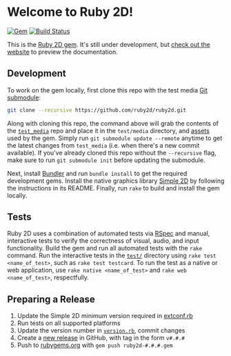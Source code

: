 # Welcome to Ruby 2D!

[![Gem](https://img.shields.io/gem/v/ruby2d.svg?maxAge=2592000)](https://rubygems.org/gems/ruby2d) [![Build Status](https://travis-ci.org/ruby2d/ruby2d.svg?branch=master)](https://travis-ci.org/ruby2d/ruby2d)

This is the [Ruby 2D gem](https://rubygems.org/gems/ruby2d). It's still under development, but [check out the website](http://www.ruby2d.com) to preview the documentation.

## Development

To work on the gem locally, first clone this repo with the test media [Git submodule](http://git-scm.com/book/en/v2/Git-Tools-Submodules):

```bash
git clone --recursive https://github.com/ruby2d/ruby2d.git
```

Along with cloning this repo, the command above will grab the contents of the [`test_media`](https://github.com/simple2d/test_media) repo and place it in the `test/media` directory, and [assets](https://github.com/ruby2d/assets) used by the gem. Simply run `git submodule update --remote` anytime to get the latest changes from `test_media` (i.e. when there's a new commit available). If you've already cloned this repo without the `--recursive` flag, make sure to run `git submodule init` before updating the submodule.

Next, install [Bundler](http://bundler.io) and run `bundle install` to get the required development gems. Install the native graphics library [Simple 2D]((https://github.com/simple2d/simple2d)) by following the instructions in its README. Finally, run `rake` to build and install the gem locally.

## Tests

Ruby 2D uses a combination of automated tests via [RSpec](http://rspec.info) and manual, interactive tests to verify the correctness of visual, audio, and input functionality. Build the gem and run all automated tests with the `rake` command. Run the interactive tests in the [`test/`](test/) directory using `rake test <name_of_test>`, such as `rake test testcard`. To run the test as a native or web application, use `rake native <name_of_test>` and `rake web <name_of_test>`, respectfully.

## Preparing a Release

1. Update the Simple 2D minimum version required in [extconf.rb](ext/ruby2d/extconf.rb)
2. Run tests on all supported platforms
3. Update the version number in [`version.rb`](lib/ruby2d/version.rb), commit changes
4. Create a [new release](https://github.com/ruby2d/ruby2d/releases) in GitHub, with tag in the form `v#.#.#`
5. Push to [rubygems.org](rubygems.org) with `gem push ruby2d-#.#.#.gem`
